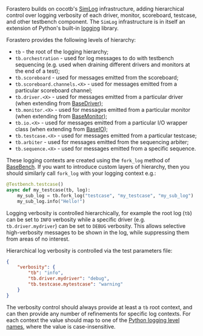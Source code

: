 Forastero builds on cocotb's
[SimLog](https://docs.cocotb.org/en/stable/_modules/cocotb/log.html) infrastructure,
adding hierarchical control over logging verbosity of each driver, monitor,
scoreboard, testcase, and other testbench component. The `SimLog` infrastructure
is in itself an extension of Python's built-in
[logging](https://docs.python.org/3/library/logging.html) library.

Forastero provides the following levels of hierarchy:

 * `tb` - the root of the logging hierarchy;
 * `tb.orchestration` - used for log messages to do with testbench sequencing
   (e.g. used when draining different drivers and monitors at the end of a test);
 * `tb.scoreboard` - used for messages emitted from the scoreboard;
 * `tb.scoreboard.channels.<X>` - used for messages emitted from a particular
   scoreboard channel;
 * `tb.driver.<X>` - used for messages emitted from a particular driver (when
   extending from [BaseDriver](./classes/driver.md));
 * `tb.monitor.<X>` - used for messages emitted from a particular monitor (when
   extending from [BaseMonitor](./classes/monitor.md));
 * `tb.io.<X>` - used for messages emitted from a particular I/O wrapper class
   (when extending from [BaseIO](./classes/io.md));
 * `tb.testcase.<X>` - used for messages emitted from a particular testcase;
 * `tb.arbiter` - used for messages emitted from the sequencing arbiter;
 * `tb.sequence.<X>` - used for messages emitted from a specific sequence.

These logging contexts are created using the `fork_log` method of
[BaseBench](./classes/bench.md). If you want to introduce custom layers of
hierarchy, then you should similarly call `fork_log` with your logging context
e.g.:

```python
@Testbench.testcase()
async def my_testcase(tb, log):
    my_sub_log = tb.fork_log("testcase", "my_testcase", "my_sub_log")
    my_sub_log.info("Hello!")
```

Logging verbosity is controlled hierarchically, for example the root log (`tb`)
can be set to `INFO` verbosity while a specific driver (e.g. `tb.driver.mydriver`)
can be set to `DEBUG` verbosity. This allows selective high-verbosity messages
to be shown in the log, while suppressing them from areas of no interest.

Hierarchical log verbosity is controlled via the test parameters file:

```json
{
    "verbosity": {
        "tb": "info",
        "tb.driver.mydriver": "debug",
        "tb.testcase.mytestcase": "warning"
    }
}
```

The verbosity control should always provide at least a `tb` root context, and
can then provide any number of refinements for specific log contexts. For each
context the value should map to one of the
[Python logging level names](https://docs.python.org/3/library/logging.html#logging-levels),
where the value is case-insensitive.

